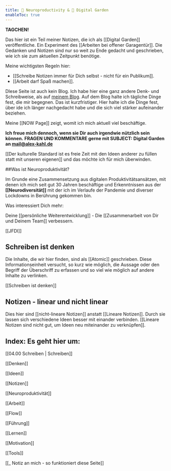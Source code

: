 ```yaml
---
title: 🧠 Neuroproductivity & 🌱 Digital Garden
enableToc: true
---
```


**TAGCHEN!**

Das hier ist ein Teil meiner Notizen, die ich als [[Digital Garden]] veröffentliche. Ein Experiment des [[Arbeiten bei offener Garagentür]].  Die Gedanken und Notizen sind nur so weit zu Ende gedacht und geschrieben, wie ich sie zum aktuellen Zeitpunkt benötige. 

Meine wichtigsten Regeln hier: 
- [[Schreibe Notizen immer für Dich selbst - nicht für ein Publikum]]. 
- [[Arbeit darf Spaß machen]]. 

DIese Seite ist auch kein Blog. Ich habe hier eine ganz andere Denk- und Schreibweise, als auf [meinem Blog](https://blog.lxkhl.com). Auf dem Blog halte ich tägliche Dinge fest, die mir begegnen. Das ist kurzfristiger. Hier halte ich die Dinge fest, über ide ich länger nachgedacht habe und die sich viel stärker aufeinander beziehen. 

Meine [[NOW Page]] zeigt, womit ich mich aktuell viel beschäftige.

****Ich freue mich dennoch, wenn sie Dir auch irgendwie nützlich sein können.**** 
**FRAGEN UND KOMMENTARE gerne mit SUBJECT: Digital Garden an mail@alex-kahl.de**

[[Der kulturelle Standard ist es freie Zeit mit den Ideen anderer zu füllen statt mit unseren eigenen]] und das möchte ich für mich überwinden. 

##Was ist Neuroproduktivität?

Im Grunde eine Zusammensetzung aus digitalen Produktivitätsansätzen, mit denen ich mich seit gut 30 Jahren beschäftige und 
Erkenntnissen aus der **[[Neurodiversität]]** mit der ich im Verlaufe der Pandemie und diverser Lockdowns in Berührung gekommen bin. 

Was interessiert Dich mehr:

Deine [[persönliche Weiterentwicklung]]  -  Die [[Zusammenarbeit von Dir und Deinem Team]] verbessern.

[[JFDI]]

## Schreiben ist denken
Die Inhalte, die wir hier finden, sind als [[Atomic]] geschrieben. Diese Informationseinheit versucht, so kurz wie möglich, die Aussage oder den Begriff der Überschriff zu erfassen und so viel wie möglich auf andere Inhalte zu verlinken. 

[[Schreiben ist denken]]

## Notizen - linear und nicht linear
Dies hier sind [[nicht-lineare Notizen]] anstatt [[Lineare Notizen]]. Durch sie  lassen sich verschiedene Ideen besser mit einander verbinden.  [[Lineare Notizen sind nicht gut, um Ideen neu miteinander zu verknüpfen]].

## Index: Es geht hier um:

[[04.00 Schreiben | Schreiben]]

[[Denken]]

[[Ideen]]

[[Notizen]]

[[Neuroproduktivität]]

[[Arbeit]]

[[Flow]]

[[Führung]]

[[Lernen]]

[[Motivation]]

[[Tools]]

[[_ Notiz an mich - so funktioniert diese Seite]]
